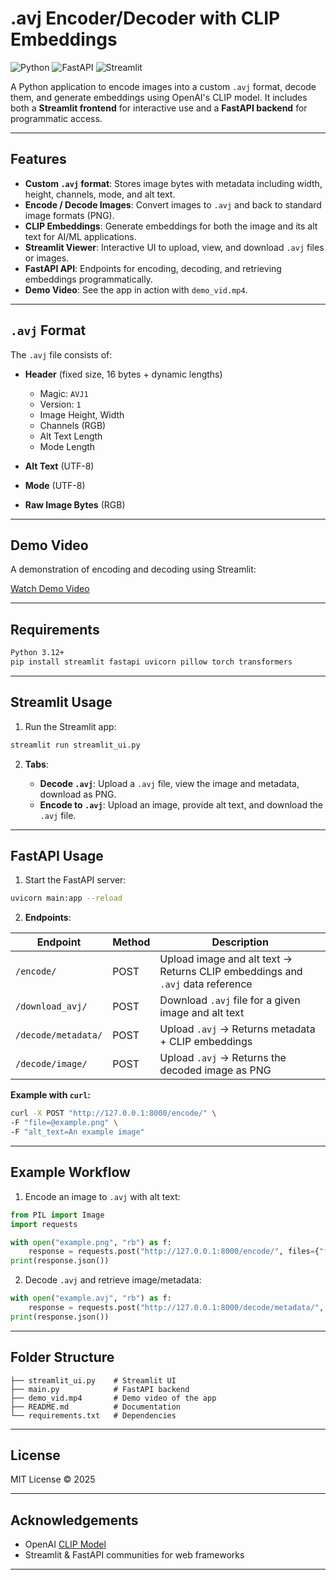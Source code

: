 # .avj Encoder/Decoder with CLIP Embeddings

![Python](https://img.shields.io/badge/Python-3.12-blue)
![FastAPI](https://img.shields.io/badge/FastAPI-0.101-green)
![Streamlit](https://img.shields.io/badge/Streamlit-1.30-orange)

A Python application to encode images into a custom `.avj` format, decode them, and generate embeddings using OpenAI's CLIP model. It includes both a **Streamlit frontend** for interactive use and a **FastAPI backend** for programmatic access.

---

## Features

* **Custom `.avj` format**: Stores image bytes with metadata including width, height, channels, mode, and alt text.
* **Encode / Decode Images**: Convert images to `.avj` and back to standard image formats (PNG).
* **CLIP Embeddings**: Generate embeddings for both the image and its alt text for AI/ML applications.
* **Streamlit Viewer**: Interactive UI to upload, view, and download `.avj` files or images.
* **FastAPI API**: Endpoints for encoding, decoding, and retrieving embeddings programmatically.
* **Demo Video**: See the app in action with `demo_vid.mp4`.

---

## `.avj` Format

The `.avj` file consists of:

* **Header** (fixed size, 16 bytes + dynamic lengths)

  * Magic: `AVJ1`
  * Version: `1`
  * Image Height, Width
  * Channels (RGB)
  * Alt Text Length
  * Mode Length
* **Alt Text** (UTF-8)
* **Mode** (UTF-8)
* **Raw Image Bytes** (RGB)

---

## Demo Video

A demonstration of encoding and decoding using Streamlit:

[Watch Demo Video](demo_vid.mp4)



---

## Requirements

```bash
Python 3.12+
pip install streamlit fastapi uvicorn pillow torch transformers
```

---

## Streamlit Usage

1. Run the Streamlit app:

```bash
streamlit run streamlit_ui.py
```

2. **Tabs**:

   * **Decode `.avj`**: Upload a `.avj` file, view the image and metadata, download as PNG.
   * **Encode to `.avj`**: Upload an image, provide alt text, and download the `.avj` file.

---

## FastAPI Usage

1. Start the FastAPI server:

```bash
uvicorn main:app --reload
```

2. **Endpoints**:

| Endpoint            | Method | Description                                                                   |
| ------------------- | ------ | ----------------------------------------------------------------------------- |
| `/encode/`          | POST   | Upload image and alt text → Returns CLIP embeddings and `.avj` data reference |
| `/download_avj/`    | POST   | Download `.avj` file for a given image and alt text                           |
| `/decode/metadata/` | POST   | Upload `.avj` → Returns metadata + CLIP embeddings                            |
| `/decode/image/`    | POST   | Upload `.avj` → Returns the decoded image as PNG                              |

**Example with `curl`:**

```bash
curl -X POST "http://127.0.0.1:8000/encode/" \
-F "file=@example.png" \
-F "alt_text=An example image"
```

---

## Example Workflow

1. Encode an image to `.avj` with alt text:

```python
from PIL import Image
import requests

with open("example.png", "rb") as f:
    response = requests.post("http://127.0.0.1:8000/encode/", files={"file": f}, data={"alt_text": "Example image"})
print(response.json())
```

2. Decode `.avj` and retrieve image/metadata:

```python
with open("example.avj", "rb") as f:
    response = requests.post("http://127.0.0.1:8000/decode/metadata/", files={"file": f})
print(response.json())
```

---

## Folder Structure

```
├── streamlit_ui.py    # Streamlit UI
├── main.py            # FastAPI backend
├── demo_vid.mp4       # Demo video of the app
├── README.md          # Documentation
└── requirements.txt   # Dependencies
```

---

## License

MIT License © 2025

---

## Acknowledgements

* OpenAI [CLIP Model](https://huggingface.co/openai/clip-vit-base-patch32)
* Streamlit & FastAPI communities for web frameworks

---


